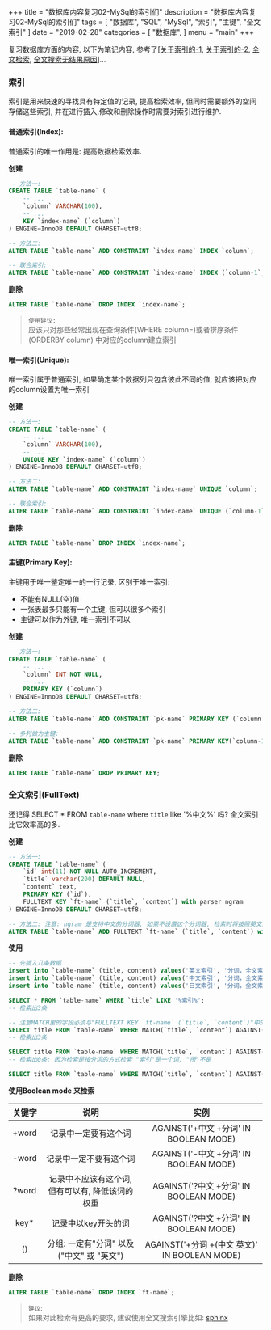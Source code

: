 +++
title = "数据库内容复习02-MySql的索引们"
description = "数据库内容复习02-MySql的索引们"
tags = [
    "数据库", "SQL", "MySql", "索引", "主键", "全文索引"
]
date = "2019-02-28"
categories = [
    "数据库",
]
menu = "main"
+++

复习数据库方面的内容, 以下为笔记内容, 参考了[[关于索引的-1](https://www.jianshu.com/p/dd4fe101cffe), [关于索引的-2](https://blog.csdn.net/gengfu_php/article/details/72614867), [全文检索](https://n.sfs.tw/content/index/11465?noframe=true), [全文搜索无结果原因](https://segmentfault.com/q/1010000005715926)]...


### 索引

索引是用来快速的寻找具有特定值的记录, 提高检索效率, 但同时需要额外的空间存储这些索引, 并在进行插入,修改和删除操作时需要对索引进行维护.


#### 普通索引(Index):

普通索引的唯一作用是: 提高数据检索效率.

**创建**
```SQL
-- 方法一:
CREATE TABLE `table-name` (
    -- ...
    `column` VARCHAR(100),
    -- ...
    KEY `index-name` (`column`)
) ENGINE=InnoDB DEFAULT CHARSET=utf8;

-- 方法二:
ALTER TABLE `table-name` ADD CONSTRAINT `index-name` INDEX `column`;

-- 联合索引:
ALTER TABLE `table-name` ADD CONSTRAINT `index-name` INDEX (`column-1`, `column-2`, `column-3`);
```

**删除**
```SQL
ALTER TABLE `table-name` DROP INDEX `index-name`;
```

> `使用建议:`<br>
> 应该只对那些经常出现在查询条件(WHERE column=)或者排序条件(ORDERBY column) 中对应的column建立索引

#### 唯一索引(Unique):

唯一索引属于普通索引, 如果确定某个数据列只包含彼此不同的值, 就应该把对应的column设置为唯一索引

**创建**
```SQL
-- 方法一:
CREATE TABLE `table-name` (
    -- ...
    `column` VARCHAR(100),
    -- ...
    UNIQUE KEY `index-name` (`column`)
) ENGINE=InnoDB DEFAULT CHARSET=utf8;

-- 方法二:
ALTER TABLE `table-name` ADD CONSTRAINT `index-name` UNIQUE `column`;

-- 联合索引:
ALTER TABLE `table-name` ADD CONSTRAINT `index-name` UNIQUE (`column-1`, `column-2`, `column-3`);
```

**删除**
```SQL
ALTER TABLE `table-name` DROP INDEX `index-name`;
```

#### 主键(Primary Key):

主键用于唯一鉴定唯一的一行记录, 区别于唯一索引:
- 不能有NULL(空)值
- 一张表最多只能有一个主键, 但可以很多个索引
- 主键可以作为外键, 唯一索引不可以

**创建**
```SQL
-- 方法一:
CREATE TABLE `table-name` (
    -- ...
    `column` INT NOT NULL,
    -- ...
    PRIMARY KEY (`column`)
) ENGINE=InnoDB DEFAULT CHARSET=utf8;

-- 方法二:
ALTER TABLE `table-name` ADD CONSTRAINT `pk-name` PRIMARY KEY (`column`);

-- 多列做为主键:
ALTER TABLE `table-name` ADD CONSTRAINT `pk-name` PRIMARY KEY(`column-1`, `column-2`, `column-3`);
```

**删除**
```SQL
ALTER TABLE `table-name` DROP PRIMARY KEY;
```

### 全文索引(FullText)

还记得 SELECT * FROM `table-name` where `title` like '%中文%' 吗?
全文索引比它效率高的多.

**创建**
```SQL
-- 方法一:
CREATE TABLE `table-name` (
    `id` int(11) NOT NULL AUTO_INCREMENT,
    `title` varchar(200) DEFAULT NULL,
    `content` text,
    PRIMARY KEY (`id`),
    FULLTEXT KEY `ft-name` (`title`, `content`) with parser ngram
) ENGINE=InnoDB DEFAULT CHARSET=utf8;

-- 方法二: 注意: ngram 是支持中文的分词器, 如果不设置这个分词器, 检索时将按照英文的分词习惯分词(中文将检索不到结果)
ALTER TABLE `table-name` ADD FULLTEXT `ft-name` (`title`, `content`) with parser ngram;
```

**使用**
```SQL
-- 先插入几条数据
insert into `table-name` (title, content) values('英文索引', '分词，全文索引以词为基础的，MySQL默认的分词是所有非字母和数字的特殊符号都是分词符)');
insert into `table-name` (title, content) values('中文索引', '分词，全文索引以词为基础的，MySQL默认的分词是所有非字母和数字的特殊符号都是分词符)');
insert into `table-name` (title, content) values('日文索引', '分词，全文索引以词为基础的，MySQL默认的分词是所有非字母和数字的特殊符号都是分词符)');

SELECT * FROM `table-name` WHERE `title` LIKE '%索引%';
-- 检索出3条

-- 注意MATCH里的字段必须与"FULLTEXT KEY `ft-name` (`title`, `content`)"中的一样, 不然会报错 (1191, "Can't find FULLTEXT index matching the column list")
SELECT title FROM `table-name` WHERE MATCH(`title`, `content`) AGAINST('索引');
-- 检索出3条

SELECT title FROM `table-name` WHERE MATCH(`title`, `content`) AGAINST('索');
-- 检索出0条; 因为检索是按分词的方式检索 "索引"是一个词, "所"不是

SELECT title FROM `table-name` WHERE MATCH(`title`, `content`) AGAINST('索' IN BOOLEAN MODE);
```

**使用Boolean mode 来检索**

| 关键字 | 说明 | 实例 |
|:-----:|:----:|:---:|
| +word | 记录中一定要有这个词 | AGAINST('+中文 +分词' IN BOOLEAN MODE) |
| -word | 记录中一定不要有这个词 | AGAINST('-中文 +分词' IN BOOLEAN MODE) |
| ?word | 记录中不应该有这个词, 但有可以有, 降低该词的权重 | AGAINST('?中文 +分词' IN BOOLEAN MODE) |
| key* | 记录中以key开头的词 | AGAINST('?中文 +分词' IN BOOLEAN MODE) |
| () | 分组: 一定有"分词" 以及("中文" 或 "英文") | AGAINST('+分词 +(中文 英文)' IN BOOLEAN MODE) |

**删除**
```SQL
ALTER TABLE `table-name` DROP INDEX `ft-name`;
```

> `建议`:<br>
> 如果对此检索有更高的要求, 建议使用全文搜索引擎比如: [sphinx](http://sphinxsearch.com/)
